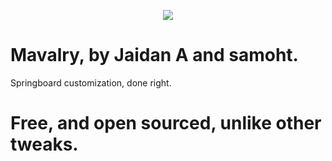 <p align="center">
  <img src="https://raw.githubusercontent.com/ajaidan/Mavalry/master/mavalryprefs/Resources/icon@3x.png">
</p>

# Mavalry, by Jaidan A and samoht.
 Springboard customization, done right.

 # Free, and open sourced, unlike other tweaks.
